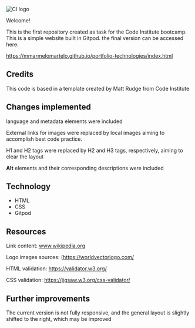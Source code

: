 ![CI logo](https://codeinstitute.s3.amazonaws.com/fullstack/ci_logo_small.png)

Welcome!

This is the first repository created as task for the Code Institute bootcamp. This is a simple website built in Gitpod.
the final version can be accessed here:

https://mmarmelomartelo.github.io/portfolio-technologies/index.html


## Credits


This code is based in a template created by Matt Rudge from Code Institute

## Changes implemented


language and metadata elements were included

External links for images were replaced by local images aiming to accomplish best code practice.

H1 and H2 tags were replaced by H2 and H3 tags, respectively, aiming to clear the layout

__Alt__ elements and their corresponding descriptions were included


## Technology 

- HTML
- CSS
- Gitpod


## Resources 


Link content: www.wikipedia.org

Logo images sources: (https://worldvectorlogo.com/

HTML validation: https://validator.w3.org/

CSS validation: https://jigsaw.w3.org/css-validator/



## Further improvements

The current version is not fully responsive, and the general layout is slightly shifted to the right, which may be improved



